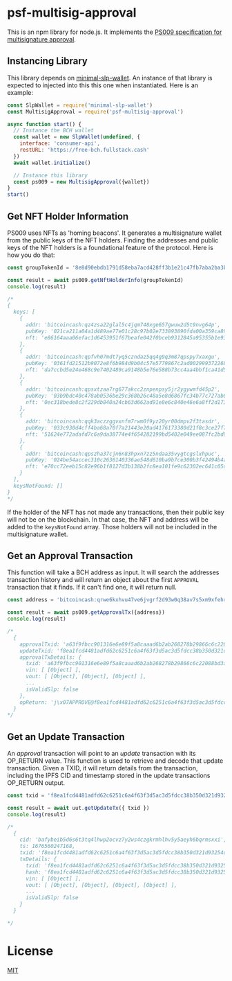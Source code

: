 # psf-multisig-approval

This is an npm library for node.js. It implements the [PS009 specification for multisignature approval](https://github.com/Permissionless-Software-Foundation/specifications/blob/master/ps009-multisig-approval.md).

## Instancing Library
This library depends on [minimal-slp-wallet](https://www.npmjs.com/package/minimal-slp-wallet). An instance of that library is expected to injected into this this one when instantiated. Here is an example:

```javascript
const SlpWallet = require('minimal-slp-wallet')
const MultisigApproval = require('psf-multisig-approval')

async function start() {
  // Instance the BCH wallet
  const wallet = new SlpWallet(undefined, {
    interface: 'consumer-api',
    restURL: 'https://free-bch.fullstack.cash'
  })
  await wallet.initialize()

  // Instance this library
  const ps009 = new MultisigApproval({wallet})
}
start()
```

## Get NFT Holder Information
PS009 uses NFTs as 'homing beacons'. It generates a multisignature wallet from the public keys of the NFT holders. Finding the addresses and public keys of the NFT holders is a foundational feature of the protocol. Here is how you do that:

```javascript
const groupTokenId = '8e8d90ebdb1791d58eba7acd428ff3b1e21c47fb7aba2ba3b5b815aa0fe7d6d5'

const result = await ps009.getNftHolderInfo(groupTokenId)
console.log(result)

/*
{
  keys: [
    {
      addr: 'bitcoincash:qz4zsa22glal5c4jqm748xge657gwuw2d5t9nvg64p',
      pubKey: '021ca211a04a1d489ae77e01c28c97b02e733893890fda00a359ca8956c2e0d259',
      nft: 'e86164aaa06efac1d6453951f67beafe042f0bceb9312845a95355b1e93aa846'
    },
    {
      addr: 'bitcoincash:qpfvh07mdt7yq5czndaz5qq4g9q3m87qpspy7xaxgu',
      pubKey: '0361fd21512b9072e8f6b984d9b04c57e5779867c2ad002999372268770fcb2674',
      nft: 'da7ccbd5e24e468c9e7402489ca9148b5e76e588b73cc4aa4bbf1ca41d5808ab'
    },
    {
      addr: 'bitcoincash:qpsxtzaa7rg677akcc2znpenpsy5jr2ygywmfd45p2',
      pubKey: '03b9bdc40c478ab0536be29c368b26c48a5e8d6867fc34b77c727ab690365aae91',
      nft: '0ec318bede8c2f229db840a24cb63d662ad91e8e6c840e46e6a8ff2d173049ce'
    },
    {
      addr: 'bitcoincash:qqk3aczzggvxnfm7rwm0f9yz20yr00dmpv2f3tasdr',
      pubKey: '033c930d4cff4ba68a70f7a21443e20ad4176173380d21f8c3ce27f7ce947f3246',
      nft: '51624e772adafd7c6a9da38774e4f654282199bd5402e049ee087fc2bd900882'
    },
    {
      addr: 'bitcoincash:qpszha37cjn6n83hpxn7zz5ndaa35vygtcgslxhpuc',
      pubKey: '024be54accec310c2636140336ae548d610ba9b7ce300b3f42494b4a6f2963731f',
      nft: 'e70cc72eeb15c82e96b1f8127d3b138b2fc8ea101fe9c62302ec641c05d4b97d'
    }
  ],
  keysNotFound: []
}
*/
```

If the holder of the NFT has not made any transactions, then their public key will not be on the blockchain. In that case, the NFT and address will be added to the `keysNotFound` array. Those holders will not be included in the multisignature wallet.

## Get an Approval Transaction
This function will take a BCH address as input. It will search the addresses transaction history and will return an object about the first `APPROVAL` transaction that it finds. If it can't find one, it will return null.

```javascript
const address = 'bitcoincash:qrwe6kxhvu47ve6jvgrf2d93w0q38av7s5xm9xfehr'

const result = await ps009.getApprovalTx({address})
console.log(result)

/*
  {
    approvalTxid: 'a63f9fbcc901316e6e89f5a8caaad6b2ab268278b29866c6c22088bd3ab93900',
    updateTxid: 'f8ea1fcd4481adfd62c6251c6a4f63f3d5ac3d5fdcc38b350d321d93254df65f',
    approvalTxDetails: {
      txid: 'a63f9fbcc901316e6e89f5a8caaad6b2ab268278b29866c6c22088bd3ab93900',
      vin: [ [Object] ],
      vout: [ [Object], [Object], [Object] ],
      ...
      isValidSlp: false
    },
    opReturn: 'j\x07APPROVE@f8ea1fcd4481adfd62c6251c6a4f63f3d5ac3d5fdcc38b350d321d93254df65f'
  }
*/
```

## Get an Update Transaction

An *approval* transaction will point to an *update* transaction with its OP_RETURN value. This function is used to retrieve and decode that update transaction. Given a TXID, it will return details from the transaction, including the IPFS CID and timestamp stored in the update transactions OP_RETURN output.

```javascript
const txid = 'f8ea1fcd4481adfd62c6251c6a4f63f3d5ac3d5fdcc38b350d321d93254df65f'

const result = await uut.getUpdateTx({ txid })
console.log(result)

/*
  {
    cid: 'bafybeib5d6s6t3tq4lhwp2ocvz7y2ws4czgkrmhlhv5y5aeyh6bqrmsxxi',
    ts: 1676560247168,
    txid: 'f8ea1fcd4481adfd62c6251c6a4f63f3d5ac3d5fdcc38b350d321d93254df65f',
    txDetails: {
      txid: 'f8ea1fcd4481adfd62c6251c6a4f63f3d5ac3d5fdcc38b350d321d93254df65f',
      hash: 'f8ea1fcd4481adfd62c6251c6a4f63f3d5ac3d5fdcc38b350d321d93254df65f',
      vin: [ [Object] ],
      vout: [ [Object], [Object], [Object], [Object] ],
      ...
      isValidSlp: false
    }
  }

*/
```

# License
[MIT](LICENSE.md)
